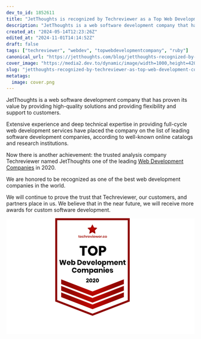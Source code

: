 ```yaml
---
dev_to_id: 1852611
title: "JetThoughts is recognized by Techreviewer as a Top Web Development Company in 2020"
description: "JetThoughts is a web software development company that has proven its value by providing high-quality..."
created_at: "2024-05-14T12:23:26Z"
edited_at: "2024-11-01T14:14:52Z"
draft: false
tags: ["techreviewer", "webdev", "topwebdevelopmentcompany", "ruby"]
canonical_url: "https://jetthoughts.com/blog/jetthoughts-recognized-by-techreviewer-as-top-web-development-company-in-2020-webdev/"
cover_image: "https://media2.dev.to/dynamic/image/width=1000,height=420,fit=cover,gravity=auto,format=auto/https%3A%2F%2Fraw.githubusercontent.com%2Fjetthoughts%2Fjetthoughts.github.io%2Fmaster%2Fstatic%2Fassets%2Fimg%2Fblog%2Fjetthoughts-recognized-by-techreviewer-as-top-web-development-company-in-2020-webdev%2Ffile_0.png"
slug: "jetthoughts-recognized-by-techreviewer-as-top-web-development-company-in-2020-webdev"
metatags:
  image: cover.png
---
```

JetThoughts is a web software development company that has proven its value by providing high-quality solutions and providing flexibility and support to customers.

Extensive experience and deep technical expertise in providing full-cycle web development services have placed the company on the list of leading software development companies, according to well-known online catalogs and research institutions.

Now there is another achievement: the trusted analysis company Techreviewer named JetThoughts one of the leading [Web Development Companies](https://techreviewer.co/top-web-development-companies) in 2020.

We are honored to be recognized as one of the best web development companies in the world.

We will continue to prove the trust that Techreviewer, our customers, and partners place in us. We believe that in the near future, we will receive more awards for custom software development.

![](file_0.png)
